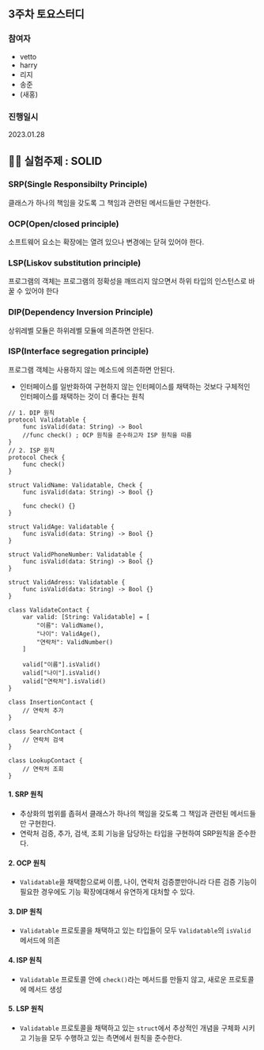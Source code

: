 
## 3주차 토요스터디
### 참여자
- vetto
- harry
- 리지
- 송준  
- (새홍)

### 진행일시
2023.01.28

## 👨‍🔬 실험주제 : SOLID

### SRP(Single Responsibilty Principle)
클래스가 하나의 책임을 갖도록 그 책임과 관련된 메서드들만 구현한다.

### OCP(Open/closed principle)
소프트웨어 요소는 확장에는 열려 있으나 변경에는 닫혀 있어야 한다.

### LSP(Liskov substitution principle)
프로그램의 객체는 프로그램의 정확성을 깨뜨리지 않으면서 하위 타입의 인스턴스로 바꿀 수 있어야 한다

### DIP(Dependency Inversion Principle)
상위레벨 모듈은 하위레벨 모듈에 의존하면 안된다. 

### ISP(Interface segregation principle)
프로그램 객체는 사용하지 않는 메소드에 의존하면 안된다.
- 인터페이스를 일반화하여 구현하지 않는 인터페이스를 채택하는 것보다 구체적인 인터페이스를 채택하는 것이 더 좋다는 원칙


```swift!
// 1. DIP 원칙
protocol Validatable {
    func isValid(data: String) -> Bool
    //func check() ; OCP 원칙을 준수하고자 ISP 원칙을 따름
}
// 2. ISP 원칙
protocol Check {
    func check()
}

struct ValidName: Validatable, Check {
    func isValid(data: String) -> Bool {}
    
    func check() {}
}

struct ValidAge: Validatable {
    func isValid(data: String) -> Bool {}
}

struct ValidPhoneNumber: Validatable {
    func isValid(data: String) -> Bool {}
}

struct ValidAdress: Validatable {
    func isValid(data: String) -> Bool {}
}

class ValidateContact {
    var valid: [String: Validatable] = [
        "이름": ValidName(), 
        "나이": ValidAge(), 
        "연락처": ValidNumber()
    ]
    
    valid["이름"].isValid()
    valid["나이"].isValid()
    valid["연락처"].isValid()
}

class InsertionContact {
    // 연락처 추가
}

class SearchContact {
    // 연락처 검색
}

class LookupContact {
    // 연락처 조회
}

```

#### 1. SRP 원칙
- 추상화의 범위를 좁혀서 클래스가 하나의 책임을 갖도록 그 책임과 관련된 메서드들만 구현한다.
- 연락처 검증, 추가, 검색, 조회 기능을 담당하는 타입을 구현하여 SRP원칙을 준수한다.

#### 2. OCP 원칙
- `Validatable`을 채택함으로써 이름, 나이, 연락처 검증뿐만아니라 다른 검증 기능이 필요한 경우에도 기능 확장에대해서 유연하게 대처할 수 있다.

#### 3. DIP 원칙
- `Validatable` 프로토콜을 채택하고 있는 타입들이 모두 `Validatable`의 `isValid` 메서드에 의존

#### 4. ISP 원칙
- `Validatable` 프로토콜 안에 `check()`라는 메서드를 만들지 않고, 새로운 프로토콜에 메서드 생성

#### 5. LSP 원칙
- `Validatable` 프로토콜을 채택하고 있는 `struct`에서 추상적인 개념을 구체화 시키고 기능을 모두 수행하고 있는 측면에서 원칙을 준수한다.
